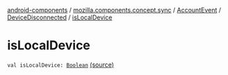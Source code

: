 [android-components](../../../index.md) / [mozilla.components.concept.sync](../../index.md) / [AccountEvent](../index.md) / [DeviceDisconnected](index.md) / [isLocalDevice](./is-local-device.md)

# isLocalDevice

`val isLocalDevice: `[`Boolean`](https://kotlinlang.org/api/latest/jvm/stdlib/kotlin/-boolean/index.html) [(source)](https://github.com/mozilla-mobile/android-components/blob/master/components/concept/sync/src/main/java/mozilla/components/concept/sync/AccountEvent.kt#L32)